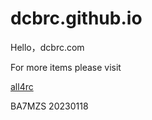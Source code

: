 # dcbrc.github.io
Hello，dcbrc.com

 For more items please visit 

[all4rc](http://www.all4rc.net)

 BA7MZS
20230118
